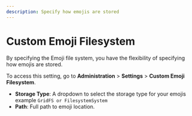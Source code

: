 ```yaml
---
description: Specify how emojis are stored
---
```


# Custom Emoji Filesystem

By specifying the Emoji file system, you have the flexibility of specifying how emojis are stored.

To access this setting, go to **Administration** > **Settings** > **Custom Emoji Filesystem**.

* **Storage Type**: A dropdown to select the storage type for your emojis example `GridFS or FilesystemSystem`
* **Path**: Full path to emoji location.

